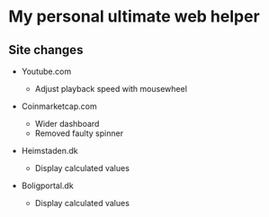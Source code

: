 # My personal ultimate web helper

## Site changes

- Youtube.com
  - Adjust playback speed with mousewheel
  
- Coinmarketcap.com
  - Wider dashboard
  - Removed faulty spinner
  
- Heimstaden.dk
  - Display calculated values

- Boligportal.dk
  - Display calculated values
